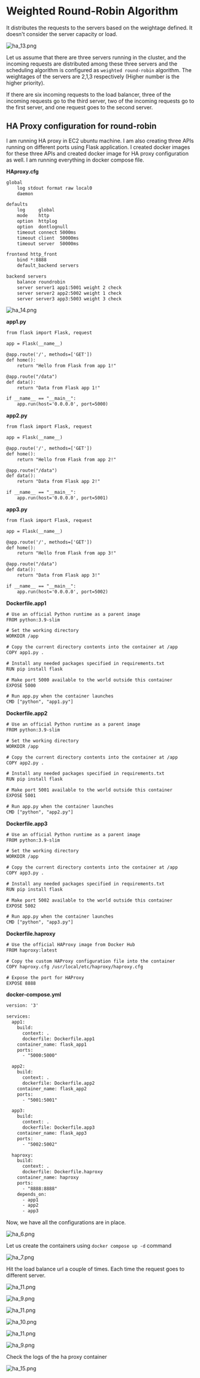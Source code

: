 # Weighted Round-Robin Algorithm

It distributes the requests to the servers based on the weightage defined. It doesn't consider the server capacity or load.

![ha_13.png](../assets/ha_13.png)

Let us assume that there are three servers running in the cluster,
and the incoming requests are distributed among these three servers
and the scheduling algorithm is configured as `weighted round-robin` algorithm.
The weightages of the servers are 2,1,3 respectively (Higher number is the higher priority).

If there are six incoming requests to the load balancer,
three of the incoming requests go to the third server,
two of the incoming requests go to the first server, and one request goes to the second server.


## HA Proxy configuration for round-robin

I am running HA proxy in EC2 ubuntu machine.
I am also creating three APIs running on different ports using Flask application.
I created docker images for these three APIs and created docker image for HA proxy configuration as well.
I am running everything in docker compose file.

**HAproxy.cfg**

```html
global
    log stdout format raw local0
    daemon

defaults
    log     global
    mode    http
    option  httplog
    option  dontlognull
    timeout connect 5000ms
    timeout client  50000ms
    timeout server  50000ms

frontend http_front
    bind *:8888
    default_backend servers

backend servers
    balance roundrobin
    server server1 app1:5001 weight 2 check
    server server2 app2:5002 weight 1 check
    server server3 app3:5003 weight 3 check

```

![ha_14.png](../assets/ha_14.png)

**app1.py**

```html
from flask import Flask, request

app = Flask(__name__)

@app.route('/', methods=['GET'])
def home():
    return "Hello from Flask from app 1!"

@app.route("/data")
def data():
    return "Data from Flask app 1!"

if __name__ == "__main__":
    app.run(host='0.0.0.0', port=5000)

```

**app2.py**

```html
from flask import Flask, request

app = Flask(__name__)

@app.route('/', methods=['GET'])
def home():
    return "Hello from Flask from app 2!"

@app.route("/data")
def data():
    return "Data from Flask app 2!"

if __name__ == "__main__":
    app.run(host='0.0.0.0', port=5001)

```

**app3.py**

```html
from flask import Flask, request

app = Flask(__name__)

@app.route('/', methods=['GET'])
def home():
    return "Hello from Flask from app 3!"

@app.route("/data")
def data():
    return "Data from Flask app 3!"

if __name__ == "__main__":
    app.run(host='0.0.0.0', port=5002)

```

**Dockerfile.app1**

```html
# Use an official Python runtime as a parent image
FROM python:3.9-slim

# Set the working directory
WORKDIR /app

# Copy the current directory contents into the container at /app
COPY app1.py .

# Install any needed packages specified in requirements.txt
RUN pip install flask

# Make port 5000 available to the world outside this container
EXPOSE 5000

# Run app.py when the container launches
CMD ["python", "app1.py"]
```

**Dockerfile.app2**

```html
# Use an official Python runtime as a parent image
FROM python:3.9-slim

# Set the working directory
WORKDIR /app

# Copy the current directory contents into the container at /app
COPY app2.py .

# Install any needed packages specified in requirements.txt
RUN pip install flask

# Make port 5001 available to the world outside this container
EXPOSE 5001

# Run app.py when the container launches
CMD ["python", "app2.py"]
```
**Dockerfile.app3**

```html
# Use an official Python runtime as a parent image
FROM python:3.9-slim

# Set the working directory
WORKDIR /app

# Copy the current directory contents into the container at /app
COPY app3.py .

# Install any needed packages specified in requirements.txt
RUN pip install flask

# Make port 5002 available to the world outside this container
EXPOSE 5002

# Run app.py when the container launches
CMD ["python", "app3.py"]
```

**Dockerfile.haproxy**

```html
# Use the official HAProxy image from Docker Hub
FROM haproxy:latest

# Copy the custom HAProxy configuration file into the container
COPY haproxy.cfg /usr/local/etc/haproxy/haproxy.cfg

# Expose the port for HAProxy
EXPOSE 8888
```

**docker-compose.yml**

```html
version: '3'

services:
  app1:
    build:
      context: .
      dockerfile: Dockerfile.app1
    container_name: flask_app1
    ports:
      - "5000:5000"

  app2:
    build:
      context: .
      dockerfile: Dockerfile.app2
    container_name: flask_app2
    ports:
      - "5001:5001"

  app3:
    build:
      context: .
      dockerfile: Dockerfile.app3
    container_name: flask_app3
    ports:
      - "5002:5002"

  haproxy:
    build:
      context: .
      dockerfile: Dockerfile.haproxy
    container_name: haproxy
    ports:
      - "8888:8888"
    depends_on:
      - app1
      - app2
      - app3
```

Now, we have all the configurations are in place. 

![ha_6.png](../assets/ha_6.png)

Let us create the containers using `docker compose up -d` command

![ha_7.png](../assets/ha_7.png)

Hit the load balance url a couple of times. Each time the request goes to different server.

![ha_11.png](../assets/ha_11.png)

![ha_9.png](../assets/ha_9.png)

![ha_11.png](../assets/ha_11.png)

![ha_10.png](../assets/ha_10.png)

![ha_11.png](../assets/ha_11.png)

![ha_9.png](../assets/ha_9.png)

Check the logs of the ha proxy container

![ha_15.png](../assets/ha_15.png)


